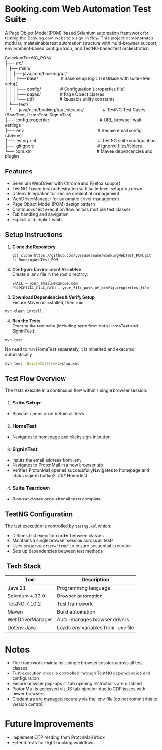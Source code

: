 # Booking.com Web Automation Test Suite

A Page Object Model (POM)-based Selenium automation framework for testing the Booking.com website's sign-in flow. This project demonstrates modular, maintainable test automation structure with multi-browser support, environment-based configuration, and TestNG-based test orchestration.

SeleniumTestNG_POM/  
├── src/  
│   ├── main/  
│   │   ├── java/com/booking/qa/  
│   │   │   ├── base/ &nbsp;&nbsp;&nbsp;&nbsp;&nbsp;&nbsp;&nbsp;&nbsp;&nbsp;&nbsp;&nbsp;&nbsp;&nbsp;&nbsp;&nbsp;&nbsp;&nbsp;&nbsp;# Base setup logic (TestBase with suite-level setup)  
│   │   │   ├── config/ &nbsp;&nbsp;&nbsp;&nbsp;&nbsp;&nbsp;&nbsp;&nbsp;&nbsp;&nbsp;&nbsp;&nbsp;&nbsp;&nbsp;&nbsp;# Configuration (.properties file)  
│   │   │   ├── pages/ &nbsp;&nbsp;&nbsp;&nbsp;&nbsp;&nbsp;&nbsp;&nbsp;&nbsp;&nbsp;&nbsp;&nbsp;&nbsp;&nbsp;&nbsp;# Page Object classes  
│   │   │   └── util/ &nbsp;&nbsp;&nbsp;&nbsp;&nbsp;&nbsp;&nbsp;&nbsp;&nbsp;&nbsp;&nbsp;&nbsp;&nbsp;&nbsp;&nbsp;&nbsp;&nbsp;&nbsp;&nbsp;&nbsp;# Reusable utility constants  
│   └── test/  
│       └── java/com/booking/qa/testcases/ &nbsp;&nbsp;&nbsp;&nbsp;&nbsp;&nbsp;&nbsp;&nbsp;&nbsp;&nbsp;&nbsp;&nbsp;&nbsp;&nbsp;&nbsp;# TestNG Test Cases (BaseTest, HomeTest, SigninTest)  
├── config.properties &nbsp;&nbsp;&nbsp;&nbsp;&nbsp;&nbsp;&nbsp;&nbsp;&nbsp;&nbsp;&nbsp;&nbsp;&nbsp;&nbsp;&nbsp;&nbsp;&nbsp;&nbsp;&nbsp;&nbsp;&nbsp;&nbsp;&nbsp;&nbsp;&nbsp;&nbsp;&nbsp;&nbsp;&nbsp;&nbsp;&nbsp;&nbsp;&nbsp;&nbsp;&nbsp;&nbsp;&nbsp;&nbsp;&nbsp;&nbsp; # URL, browser, wait settings  
├── .env &nbsp;&nbsp;&nbsp;&nbsp;&nbsp;&nbsp;&nbsp;&nbsp;&nbsp;&nbsp;&nbsp;&nbsp;&nbsp;&nbsp;&nbsp;&nbsp;&nbsp;&nbsp;&nbsp;&nbsp;&nbsp;&nbsp;&nbsp;&nbsp;&nbsp;&nbsp;&nbsp;&nbsp;&nbsp;&nbsp;&nbsp;&nbsp;&nbsp;&nbsp;&nbsp;&nbsp;&nbsp;&nbsp;&nbsp;&nbsp;&nbsp;&nbsp;&nbsp;&nbsp;&nbsp;&nbsp;&nbsp;&nbsp;&nbsp;&nbsp;&nbsp;&nbsp;&nbsp;&nbsp;&nbsp;&nbsp;&nbsp;&nbsp;&nbsp;&nbsp; # Secure email config (dotenv)  
├── testng.xml &nbsp;&nbsp;&nbsp;&nbsp;&nbsp;&nbsp;&nbsp;&nbsp;&nbsp;&nbsp;&nbsp;&nbsp;&nbsp;&nbsp;&nbsp;&nbsp;&nbsp;&nbsp;&nbsp;&nbsp;&nbsp;&nbsp;&nbsp;&nbsp;&nbsp;&nbsp;&nbsp;&nbsp;&nbsp;&nbsp;&nbsp;&nbsp;&nbsp;&nbsp;&nbsp;&nbsp;&nbsp;&nbsp;&nbsp;&nbsp;&nbsp;&nbsp;&nbsp;&nbsp;&nbsp;&nbsp;&nbsp;&nbsp;&nbsp;&nbsp; # TestNG suite configuration  
├── .gitignore &nbsp;&nbsp;&nbsp;&nbsp;&nbsp;&nbsp;&nbsp;&nbsp;&nbsp;&nbsp;&nbsp;&nbsp;&nbsp;&nbsp;&nbsp;&nbsp;&nbsp;&nbsp;&nbsp;&nbsp;&nbsp;&nbsp;&nbsp;&nbsp;&nbsp;&nbsp;&nbsp;&nbsp;&nbsp;&nbsp;&nbsp;&nbsp;&nbsp;&nbsp;&nbsp;&nbsp;&nbsp;&nbsp;&nbsp;&nbsp;&nbsp;&nbsp;&nbsp;&nbsp;&nbsp;&nbsp;&nbsp;&nbsp;&nbsp;&nbsp;&nbsp; # Ignored files/folders  
└── pom.xml &nbsp;&nbsp;&nbsp;&nbsp;&nbsp;&nbsp;&nbsp;&nbsp;&nbsp;&nbsp;&nbsp;&nbsp;&nbsp;&nbsp;&nbsp;&nbsp;&nbsp;&nbsp;&nbsp;&nbsp;&nbsp;&nbsp;&nbsp;&nbsp;&nbsp;&nbsp;&nbsp;&nbsp;&nbsp;&nbsp;&nbsp;&nbsp;&nbsp;&nbsp;&nbsp;&nbsp;&nbsp;&nbsp;&nbsp;&nbsp;&nbsp;&nbsp;&nbsp;&nbsp;&nbsp;&nbsp;&nbsp;&nbsp;&nbsp;&nbsp;&nbsp;&nbsp; # Maven dependencies and plugins


## Features

- Selenium WebDriver with Chrome and Firefox support 
- TestNG-based test orchestration with suite-level setup/teardown 
- Dotenv Integration for secure credential management 
- WebDriverManager for automatic driver management 
- Page Object Model (POM) design pattern 
- Continuous test execution flow across multiple test classes 
- Tab handling and navigation 
- Explicit and implicit waits

## Setup Instructions

1. **Clone the Repository**
   ```bash
   git clone https://github.com/yourusername/BookingWebTest_POM.git
   cd BookingWebTest_POM

2. **Configure Environment Variables**  
Create a .env file in the root directory:
   ```bash
   EMAIL = your_email@example.com  
   PROPERTIES_FILE_PATH = your_file_path_of_config.properties_file
3.  **Download Dependencies & Verify Setup**  
    Ensure Maven is installed, then run:
   ```bash
   mvn clean install 
```
4.  **Run the Tests**  
    Execute the test suite (including tests from both HomeTest and SigninTest):
   ```bash
   mvn test
  ```
   No need to run HomeTest separately, it is inherited and executed automatically.
   ```bash
   mvn test -DsuiteXmlFile=testng.xml
  ```

## Test Flow Overview
The tests execute in a continuous flow within a single browser session:


1. ### Suite Setup:
-  Browser opens once before all tests
2. ### HomeTest
- Navigates to homepage and clicks sign-in button
3. ### SigninTest
- Inputs the email address from .env 
- Navigates to ProtonMail in a new browser tab 
- Verifies ProtonMail opened successfullyNavigates to homepage and clicks sign-in button2. ### HomeTest
4. ### Suite Teardown
- Browser closes once after all tests complete

## TestNG Configuration
The test execution is controlled by `testng.xml` which:
- Defines test execution order between classes 
- Maintains a single browser session across all tests 
- Uses `preserve-order="true"` to ensure sequential execution 
- Sets up dependencies between test methods


## ️ Tech Stack

| Tool               | Description                               |
|--------------------|-------------------------------------------|
| Java 21            | Programming language                      |
| Selenium 4.33.0    | Browser automation                        |
| TestNG 7.10.2      | Test framework                            |
| Maven              | Build automation                          |
| WebDriverManager   | Auto-manages browser drivers              |
| Dotenv Java        | Loads env variables from `.env` file      |

# Notes
- The framework maintains a single browser session across all test classes 
- Test execution order is controlled through TestNG dependencies and configuration 
- Ensure browser pop-ups or tab opening restrictions are disabled 
- ProtonMail is accessed via JS tab injection due to CDP issues with newer browsers 
- Credentials are managed securely via the .env file (do not commit this to version control)

# Future Improvements
- Implement OTP reading from ProtonMail inbox
- Extend tests for flight booking workflows


